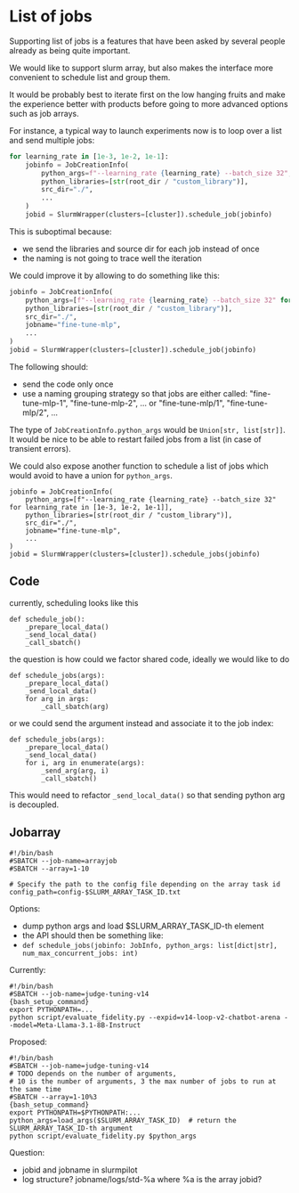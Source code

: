 # List of jobs

Supporting list of jobs is a features that have been asked by several people already as being quite important.

We would like to support slurm array, but also makes the interface more convenient to schedule list and group them.

It would be probably best to iterate first on the low hanging fruits and make the experience better with products
before going to more advanced options such as job arrays.

For instance, a typical way to launch experiments now is to loop over a list and send multiple jobs:

```python
for learning_rate in [1e-3, 1e-2, 1e-1]:
    jobinfo = JobCreationInfo(
        python_args=f"--learning_rate {learning_rate} --batch_size 32",
        python_libraries=[str(root_dir / "custom_library")],
        src_dir="./",
        ...
    )
    jobid = SlurmWrapper(clusters=[cluster]).schedule_job(jobinfo)
```

This is suboptimal because:
* we send the libraries and source dir for each job instead of once
* the naming is not going to trace well the iteration

We could improve it by allowing to do something like this:
```python
jobinfo = JobCreationInfo(
    python_args=[f"--learning_rate {learning_rate} --batch_size 32" for learning_rate in [1e-3, 1e-2, 1e-1]],
    python_libraries=[str(root_dir / "custom_library")],
    src_dir="./",
    jobname="fine-tune-mlp",
    ...
)
jobid = SlurmWrapper(clusters=[cluster]).schedule_job(jobinfo)
```
The following should:
* send the code only once
* use a naming grouping strategy so that jobs are either called: "fine-tune-mlp-1", "fine-tune-mlp-2", ... or "fine-tune-mlp/1", "fine-tune-mlp/2", ...

The type of `JobCreationInfo.python_args` would be `Union[str, list[str]]`.
It would be nice to be able to restart failed jobs from a list (in case of transient errors).

We could also expose another function to schedule a list of jobs which would avoid to have a union for `python_args`.

```
jobinfo = JobCreationInfo(
    python_args=[f"--learning_rate {learning_rate} --batch_size 32" for learning_rate in [1e-3, 1e-2, 1e-1]],
    python_libraries=[str(root_dir / "custom_library")],
    src_dir="./",
    jobname="fine-tune-mlp",
    ...
)
jobid = SlurmWrapper(clusters=[cluster]).schedule_jobs(jobinfo)
```


## Code

currently, scheduling looks like this 
```
def schedule_job():
    _prepare_local_data()
    _send_local_data()
    _call_sbatch()   
```

the question is how could we factor shared code, ideally we would like to do

```
def schedule_jobs(args):
    _prepare_local_data()
    _send_local_data()
    for arg in args:
        _call_sbatch(arg)   
```

or we could send the argument instead and associate it to the job index:
```
def schedule_jobs(args):
    _prepare_local_data()
    _send_local_data()
    for i, arg in enumerate(args):
        _send_arg(arg, i)
        _call_sbatch()   
```

This would need to refactor `_send_local_data()` so that sending python arg is decoupled.


## Jobarray

```
#!/bin/bash
#SBATCH --job-name=arrayjob
#SBATCH --array=1-10

# Specify the path to the config file depending on the array task id
config_path=config-$SLURM_ARRAY_TASK_ID.txt
```

Options:
* dump python args and load $SLURM_ARRAY_TASK_ID-th element
* the API should then be something like:
* `def schedule_jobs(jobinfo: JobInfo, python_args: list[dict|str], num_max_concurrent_jobs: int)`

Currently:
```
#!/bin/bash
#SBATCH --job-name=judge-tuning-v14
{bash_setup_command}
export PYTHONPATH=...
python script/evaluate_fidelity.py --expid=v14-loop-v2-chatbot-arena --model=Meta-Llama-3.1-8B-Instruct 
```

Proposed:
```
#!/bin/bash
#SBATCH --job-name=judge-tuning-v14
# TODO depends on the number of arguments, 
# 10 is the number of arguments, 3 the max number of jobs to run at the same time
#SBATCH --array=1-10%3   
{bash_setup_command}
export PYTHONPATH=$PYTHONPATH:...
python_args=load_args($SLURM_ARRAY_TASK_ID)  # return the SLURM_ARRAY_TASK_ID-th argument 
python script/evaluate_fidelity.py $python_args
```

Question:
* jobid and jobname in slurmpilot
* log structure? jobname/logs/std-%a where %a is the array jobid?